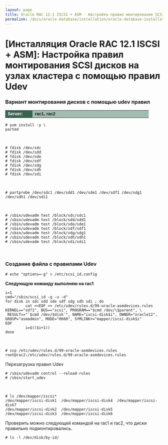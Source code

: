 ```yaml
---
layout: page
title: Oracle RAC 12.1 ISCSI + ASM - Настройка правил монтирования SCSI дисков на узлах кластера с помощью правил Udev
permalink: /docs/oracle-database/installation/oracle-database-installation/distributed/rac/linux/6.7/oracle/12.1/iscsi-asm/setup-mounting-rules-by-uder-rules/
---
```


# [Инсталляция Oracle RAC 12.1 ISCSI + ASM]: Настройка правил монтирования SCSI дисков на узлах кластера с помощью правил Udev



### Вариант монтирования дисков с помощью udev правил


<table cellpadding="4" cellspacing="2" align="center" border="0" width="100%">

<tr>
<td style="color: rgb(255, 255, 255);" bgcolor="#386351" width="14%"><span style="font-family: Arial,Helvetica,sans-serif; font-size: 14px;"><strong>Server:</strong></span></td>
<td height="20" bgcolor="#a2bcb1" width="60%"><span style="font-family: Arial,Helvetica,sans-serif; font-size: 14px;"><strong>rac1, rac2</strong></span></td>
</tr>

</table>


	# yum install -y \
	parted

<br/>

	# fdisk /dev/sdc
	# fdisk /dev/sdd
	# fdisk /dev/sde
	# fdisk /dev/sdf
	# fdisk /dev/sdg
	# fdisk /dev/sdh
	# fdisk /dev/sdi

<br/>

	# partprobe /dev/sdc1 /dev/sdd1 /dev/sde1 /dev/sdf1 /dev/sdg1 /dev/sdh1 /dev/sdi1

<br/>

	# /sbin/udevadm test /block/sdc/sdc1
	# /sbin/udevadm test /block/sdd/sdd1
	# /sbin/udevadm test /block/sde/sde1
	# /sbin/udevadm test /block/sdf/sdf1
	# /sbin/udevadm test /block/sdg/sdg1
	# /sbin/udevadm test /block/sdh/sdh1
	# /sbin/udevadm test /block/sdi/sdi1


<br/>

### Создание файла с правилами Udev

	# echo "options=-g" > /etc/scsi_id.config


**Следующую команду выполняю на rac1**



	i=1
	cmd="/sbin/scsi_id -g -u -d"
	for disk in sdc sdd sde sdf sdg sdh sdi ; do
	         cat <<EOF >> /etc/udev/rules.d/99-oracle-asmdevices.rules
	KERNEL=="sd?1", BUS=="scsi", PROGRAM=="$cmd /dev/\$parent", \
	 RESULT=="`$cmd /dev/$disk`", NAME="iscsi-disk$i", OWNER="oracle12", GROUP="asmadmin", MODE="0660", SYMLINK+="mapper/iscsi-disk$i"
	EOF
	         i=$(($i+1))
	done


<br/>

	# scp /etc/udev/rules.d/99-oracle-asmdevices.rules root@rac2:/etc/udev/rules.d/99-oracle-asmdevices.rules


Перезагрузка правил Udev

	# /sbin/udevadm control --reload-rules
	# /sbin/start_udev


<br/>


	# ls /dev/mapper/iscsi*
	/dev/mapper/iscsi-disk1  /dev/mapper/iscsi-disk4  /dev/mapper/iscsi-disk7
	/dev/mapper/iscsi-disk2  /dev/mapper/iscsi-disk5
	/dev/mapper/iscsi-disk3  /dev/mapper/iscsi-disk6


Проверить можно следующей командой на rac1 и rac2, что диски правильно подмонтировались.

	# ls -l /dev/disk/by-id/


<!--


Почитать здесь:

http://www.linuxtopia.org/online_books/rhel6/rhel_6_virtualization/rhel_6_virtualization_sect-Virtualization-Virtualized_block_devices-Configuring_persistent_storage_in_Red_Hat_Enterprise_Linux_5.html



РАБОТАЕТ, ПОЭТОМУ И НЕ УДАЛИЛ.


Make SCSI Devices Trusted

	# vi /etc/scsi_id.config

Добавить:

	options=--whitelisted --replace-whitespace


Create UDEV Rules File

	# vi /etc/udev/rules.d/99-oracle-asmdevices.rules

<br/>


	KERNEL=="sd*", SUBSYSTEM=="block", PROGRAM="/sbin/scsi_id --whitelisted --replace-whitespace /dev/$name", RESULT=="1IET_00010001", NAME="asm-disk1"

	KERNEL=="sd*", SUBSYSTEM=="block", PROGRAM="/sbin/scsi_id --whitelisted --replace-whitespace /dev/$name", RESULT=="1IET_00020001", NAME="asm-disk2"

	KERNEL=="sd*", SUBSYSTEM=="block", PROGRAM="/sbin/scsi_id --whitelisted --replace-whitespace /dev/$name", RESULT=="1IET_00030001", NAME="asm-disk3"

	KERNEL=="sd*", SUBSYSTEM=="block", PROGRAM="/sbin/scsi_id --whitelisted --replace-whitespace /dev/$name", RESULT=="1IET_00040001", NAME="asm-disk4"

	KERNEL=="sd*", SUBSYSTEM=="block", PROGRAM="/sbin/scsi_id --whitelisted --replace-whitespace /dev/$name", RESULT=="1IET_00050001", NAME="asm-disk5"

	KERNEL=="sd*", SUBSYSTEM=="block", PROGRAM="/sbin/scsi_id --whitelisted --replace-whitespace /dev/$name", RESULT=="1IET_00060001", NAME="asm-disk6"

	KERNEL=="sd*", SUBSYSTEM=="block", PROGRAM="/sbin/scsi_id --whitelisted --replace-whitespace /dev/$name", RESULT=="1IET_00070001", NAME="asm-disk7"



Test Rules


	# udevadm test /block/sdc
	# udevadm test /block/sdd
	# udevadm test /block/sde
	# udevadm test /block/sdf
	# udevadm test /block/sdg
	# udevadm test /block/sdh
	# udevadm test /block/sdi



Restart UDEV Service


	# udevadm control --reload-rules
	# /sbin/start_udev

Результат:

	# ls /dev/asm*
	/dev/asm-disk1  /dev/asm-disk3  /dev/asm-disk5  /dev/asm-disk7
	/dev/asm-disk2  /dev/asm-disk4  /dev/asm-disk6


<br/>

-->
